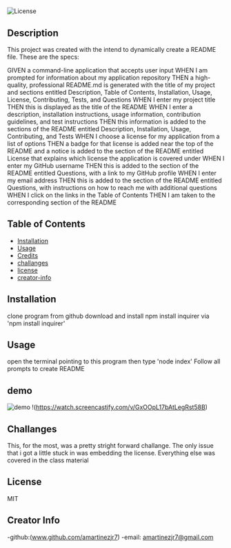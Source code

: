 #  

  ![License](https://img.shields.io/badge/license-MIT-green)

  ## Description 
  
  This project was created with the intend to dynamically create a README file. These are the specs:
  
  GIVEN a command-line application that accepts user input
WHEN I am prompted for information about my application repository
THEN a high-quality, professional README.md is generated with the title of my project and sections entitled Description, Table of Contents, Installation, Usage, License, Contributing, Tests, and Questions
WHEN I enter my project title
THEN this is displayed as the title of the README
WHEN I enter a description, installation instructions, usage information, contribution guidelines, and test instructions
THEN this information is added to the sections of the README entitled Description, Installation, Usage, Contributing, and Tests
WHEN I choose a license for my application from a list of options
THEN a badge for that license is added near the top of the README and a notice is added to the section of the README entitled License that explains which license the application is covered under
WHEN I enter my GitHub username
THEN this is added to the section of the README entitled Questions, with a link to my GitHub profile
WHEN I enter my email address
THEN this is added to the section of the README entitled Questions, with instructions on how to reach me with additional questions
WHEN I click on the links in the Table of Contents
THEN I am taken to the corresponding section of the README
  
  
  
  ## Table of Contents
  
  * [Installation](#installation)
  * [Usage](#usage)
  * [Credits](#credits)
  * [challanges](#challanges)
  * [license](#license)
  * [creator-info](#creator-info)
  
  
  ## Installation
  
  clone program from github
  download and install npm
  install inquirer via 'npm install inquirer'
  
  
  ## Usage
  open the terminal pointing to this program then type 'node index'
  Follow all prompts to create README

  ## demo

  ![demo](README-Demo.gif)
  !(https://watch.screencastify.com/v/GxOOpL17bAtLegRst58B)

  ## Challanges
  This, for the most, was a pretty stright forward challange. The only issue that i got a little stuck in was embedding the license. Everything else was covered in the class material

  ## License
  MIT
  

  ## Creator Info
  -github:(www.github.com/amartinezjr7) 
  -email: amartinezjr7@gmail.com
